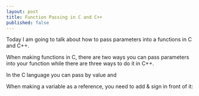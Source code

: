 ```yaml
---
layout: post
title: Function Passing in C and C++
published: false
---
```


Today I am going to talk about how to pass parameters into a functions in C and C++.

When making functions in C, there are two ways you can pass parameters into your function while there are three ways to do it in C++.

In the C language you can pass by value and 

When making a variable as a reference, you need to add & sign in front of it:


